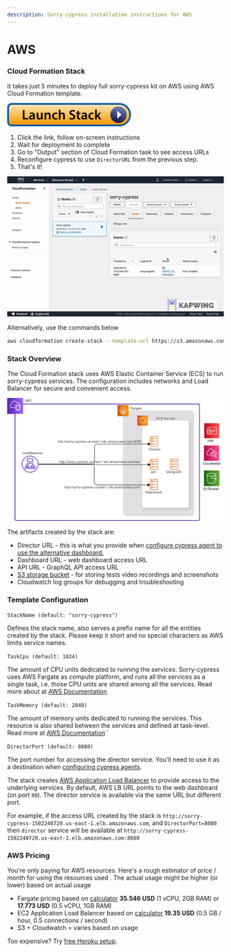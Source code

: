 ```yaml
---
description: Sorry-cypress installation instructions for AWS
---
```


# AWS

### Cloud Formation Stack <a id="cloud-formation"></a>

It takes just 5 minutes to deploy full sorry-cypress kit on AWS using AWS Cloud Formation template.

[![](../../.gitbook/assets/launch-stack.svg)](https://console.aws.amazon.com/cloudformation/home#/stacks/new?stackName=sorry-cypress&templateURL=https://s3.amazonaws.com/agoldis.dev/sorry-cypress/sorry-cypress-stack.yml)

1. Click the link, follow on-screen instructions
2. Wait for deployment to complete
3. Go to "Output" section of Cloud Formation task to see access URLs
4. Reconfigure cypress to use `DirectorURL` from the previous step.
5. That's it! 

![Deploying sorry-cypress to AWS](../../.gitbook/assets/aws-sorry-cypress.gif)

Alternatively, use the commands below

```bash
aws cloudformation create-stack --template-url https://s3.amazonaws.com/agoldis.dev/sorry-cypress/sorry-cypress-stack.yml --capabilities CAPABILITY_IAM --stack-name sorry-cypress-2
```

### Stack Overview

The Cloud Formation stack uses AWS Elastic Container Service \(ECS\) to run sorry-cypress services. The configuration includes networks and Load Balancer for secure and convenient access.

![](../../.gitbook/assets/sorry-cypress-arch.png)

The artifacts created by the stack are:

* Director URL - this is what you provide when [configure cypress agent to use the alternative dashboard.](../../cypress-agent/configuring-cypress-agent.md)
* Dashboard URL - web dashboard access URL
* API URL - GraphQL API access URL
* [S3 storage bucket]() - for storing tests video recordings and screenshots
* Cloudwatch log groups for debugging and troubleshooting

### Template Configuration

`StackName (default: "sorry-cypress")`

Defines the stack name, also serves a prefix name for all the entities created by the stack. Please keep it short and no special characters as AWS limits service names. 

`TaskCpu (default: 1024)`

The amount of CPU units dedicated to running the services. Sorry-cypress uses AWS Fargate as compute platform, and runs all the services as a single task, i.e. those CPU units are shared among all the services. Read more about at [AWS Documentation](https://docs.aws.amazon.com/AmazonECS/latest/developerguide/task_definition_parameters.html#task_size)

`TaskMemory (default: 2048)`

The amount of memory units dedicated to running the services. This resource is also shared between the services and defined at task-level. Read more at [AWS Documentation](https://docs.aws.amazon.com/AmazonECS/latest/developerguide/task_definition_parameters.html#task_size)\`\`

`DirectorPort (default: 8080)`

The port number for accessing the director service. You'll need to use it as a destination when [configuring cypress agents](../../cypress-agent/configuring-cypress-agent.md).

The stack creates [AWS Application Load Balancer](https://docs.aws.amazon.com/elasticloadbalancing/latest/application/introduction.html) to provide access to the underlying services. By default, AWS LB URL points to the web dashboard \(on port `80`\). The director service is available via the same URL but different port.

 For example, if the access URL created by the stack is `http://sorry-cypress-1502240720.us-east-1.elb.amazonaws.com`, and `DirectorPort=8080` then `director` service will be available at `http://sorry-cypress-1502240720.us-east-1.elb.amazonaws.com:8080`

### AWS Pricing

You're only paying for AWS resources. Here's a rough estimator of price / month for using the resources used . The actual usage might be higher \(or lower\) based on actual usage

* Fargate pricing based on [calculator](http://fargate-pricing-calculator.site.s3-website-us-east-1.amazonaws.com/) **35.546 USD** \(1 vCPU, 2GB RAM\) or **17.773 USD** \(0.5 vCPU, 1GB RAM\)
* EC2 Application Load Balancer based on [calculator](https://aws.amazon.com/elasticloadbalancing/pricing/) **19.35 USD** \(0.5 GB / hour, 0.5 connections / second\)
* S3 + Cloudwatch = varies based on usage

Too expensive? Try [free Heroku setup](../heroku.md).

